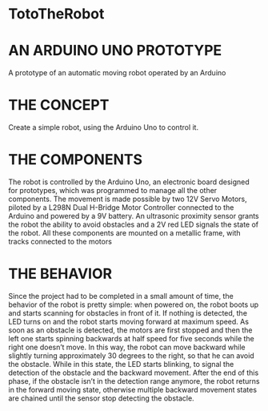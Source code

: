 # TotoTheRobot
# AN ARDUINO UNO PROTOTYPE
A prototype of an automatic moving robot operated by an Arduino
# THE CONCEPT
Create a simple robot, using the Arduino Uno to control it.
# THE COMPONENTS
The robot is controlled by the Arduino Uno, an electronic board designed for prototypes, which was programmed to manage all the other components. The movement is made possible by two 12V Servo Motors, piloted by a L298N Dual H-Bridge Motor Controller connected to the Arduino and powered by a 9V battery. An ultrasonic proximity sensor grants the robot the ability to avoid obstacles and a 2V red LED signals the state of the robot. All these components are mounted on a metallic frame, with tracks connected to the motors
# THE BEHAVIOR
Since the project had to be completed in a small amount of time, the behavior of the robot is pretty simple: when powered on, the robot boots up and starts scanning for obstacles in front of it. If nothing is detected, the LED turns on and the robot starts moving forward at maximum speed. As soon as an obstacle is detected, the motors are first stopped and then the left one starts spinning backwards at half speed for five seconds while the right one doesn’t move. In this way, the robot can move backward while slightly turning approximately 30 degrees to the right, so that he can avoid the obstacle. While in this state, the LED starts blinking, to signal the detection of the obstacle and the backward movement. After the end of this phase, if the obstacle isn’t in the detection range anymore, the robot returns in the forward moving state, otherwise multiple backward movement states are chained until the sensor stop detecting the obstacle.
